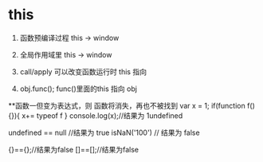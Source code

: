 # this

1. 函数预编译过程 this -> window

2. 全局作用域里 this -> window

3. call/apply 可以改变函数运行时 this 指向

4. obj.func(); func()里面的this 指向 obj



**函数一但变为表达式，则 函数将消失，再也不被找到
var x = 1;
if(function f(){}){
    x+= typeof f
}
console.log(x);//结果为 1undefined

undefined == null //结果为 true
isNaN('100') // 结果为 false

{}=={};//结果为false
[]==[];//结果为false

